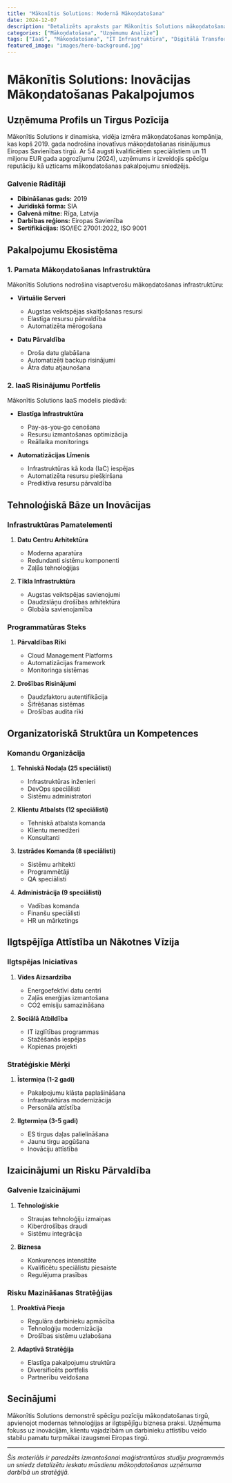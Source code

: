 ```yaml
---
title: "Mākonītis Solutions: Modernā Mākoņdatošana"
date: 2024-12-07
description: "Detalizēts apraksts par Mākonītis Solutions mākoņdatošanas pakalpojumiem un tehnoloģisko infrastruktūru"
categories: ["Mākoņdatošana", "Uzņēmumu Analīze"]
tags: ["IaaS", "Mākoņdatošana", "IT Infrastruktūra", "Digitālā Transformācija"]
featured_image: "images/hero-background.jpg"
---
```


# Mākonītis Solutions: Inovācijas Mākoņdatošanas Pakalpojumos

## Uzņēmuma Profils un Tirgus Pozīcija

Mākonītis Solutions ir dinamiska, vidēja izmēra mākoņdatošanas kompānija, kas kopš 2019. gada nodrošina inovatīvus mākoņdatošanas risinājumus Eiropas Savienības tirgū. Ar 54 augsti kvalificētiem speciālistiem un 11 miljonu EUR gada apgrozījumu (2024), uzņēmums ir izveidojis spēcīgu reputāciju kā uzticams mākoņdatošanas pakalpojumu sniedzējs.

### Galvenie Rādītāji
- **Dibināšanas gads:** 2019
- **Juridiskā forma:** SIA
- **Galvenā mītne:** Rīga, Latvija
- **Darbības reģions:** Eiropas Savienība
- **Sertifikācijas:** ISO/IEC 27001:2022, ISO 9001

## Pakalpojumu Ekosistēma

### 1. Pamata Mākoņdatošanas Infrastruktūra
Mākonītis Solutions nodrošina visaptverošu mākoņdatošanas infrastruktūru:

- **Virtuālie Serveri**
  - Augstas veiktspējas skaitļošanas resursi
  - Elastīga resursu pārvaldība
  - Automatizēta mērogošana

- **Datu Pārvaldība**
  - Droša datu glabāšana
  - Automatizēti backup risinājumi
  - Ātra datu atjaunošana

### 2. IaaS Risinājumu Portfelis

Mākonītis Solutions IaaS modelis piedāvā:

- **Elastīga Infrastruktūra**
  - Pay-as-you-go cenošana
  - Resursu izmantošanas optimizācija
  - Reāllaika monitorings

- **Automatizācijas Līmenis**
  - Infrastruktūras kā koda (IaC) iespējas
  - Automatizēta resursu piešķiršana
  - Prediktīva resursu pārvaldība

## Tehnoloģiskā Bāze un Inovācijas

### Infrastruktūras Pamatelementi

1. **Datu Centru Arhitektūra**
   - Moderna aparatūra
   - Redundanti sistēmu komponenti
   - Zaļās tehnoloģijas

2. **Tīkla Infrastruktūra**
   - Augstas veiktspējas savienojumi
   - Daudzslāņu drošības arhitektūra
   - Globāla savienojamība

### Programmatūras Steks

1. **Pārvaldības Rīki**
   - Cloud Management Platforms
   - Automatizācijas framework
   - Monitoringa sistēmas

2. **Drošības Risinājumi**
   - Daudzfaktoru autentifikācija
   - Šifrēšanas sistēmas
   - Drošības audita rīki

## Organizatoriskā Struktūra un Kompetences

### Komandu Organizācija

1. **Tehniskā Nodaļa (25 speciālisti)**
   - Infrastruktūras inženieri
   - DevOps speciālisti
   - Sistēmu administratori

2. **Klientu Atbalsts (12 speciālisti)**
   - Tehniskā atbalsta komanda
   - Klientu menedžeri
   - Konsultanti

3. **Izstrādes Komanda (8 speciālisti)**
   - Sistēmu arhitekti
   - Programmētāji
   - QA speciālisti

4. **Administrācija (9 speciālisti)**
   - Vadības komanda
   - Finanšu speciālisti
   - HR un mārketings

## Ilgtspējīga Attīstība un Nākotnes Vīzija

### Ilgtspējas Iniciatīvas

1. **Vides Aizsardzība**
   - Energoefektīvi datu centri
   - Zaļās enerģijas izmantošana
   - CO2 emisiju samazināšana

2. **Sociālā Atbildība**
   - IT izglītības programmas
   - Stažēšanās iespējas
   - Kopienas projekti

### Stratēģiskie Mērķi

1. **Īstermiņa (1-2 gadi)**
   - Pakalpojumu klāsta paplašināšana
   - Infrastruktūras modernizācija
   - Personāla attīstība

2. **Ilgtermiņa (3-5 gadi)**
   - ES tirgus daļas palielināšana
   - Jaunu tirgu apgūšana
   - Inovāciju attīstība

## Izaicinājumi un Risku Pārvaldība

### Galvenie Izaicinājumi

1. **Tehnoloģiskie**
   - Straujas tehnoloģiju izmaiņas
   - Kiberdrošības draudi
   - Sistēmu integrācija

2. **Biznesa**
   - Konkurences intensitāte
   - Kvalificētu speciālistu piesaiste
   - Regulējuma prasības

### Risku Mazināšanas Stratēģijas

1. **Proaktīvā Pieeja**
   - Regulāra darbinieku apmācība
   - Tehnoloģiju modernizācija
   - Drošības sistēmu uzlabošana

2. **Adaptīvā Stratēģija**
   - Elastīga pakalpojumu struktūra
   - Diversificēts portfelis
   - Partnerību veidošana

## Secinājumi

Mākonītis Solutions demonstrē spēcīgu pozīciju mākoņdatošanas tirgū, apvienojot modernas tehnoloģijas ar ilgtspējīgu biznesa praksi. Uzņēmuma fokuss uz inovācijām, klientu vajadzībām un darbinieku attīstību veido stabilu pamatu turpmākai izaugsmei Eiropas tirgū.

---

*Šis materiāls ir paredzēts izmantošanai maģistrantūras studiju programmās un sniedz detalizētu ieskatu mūsdienu mākoņdatošanas uzņēmuma darbībā un stratēģijā.*
